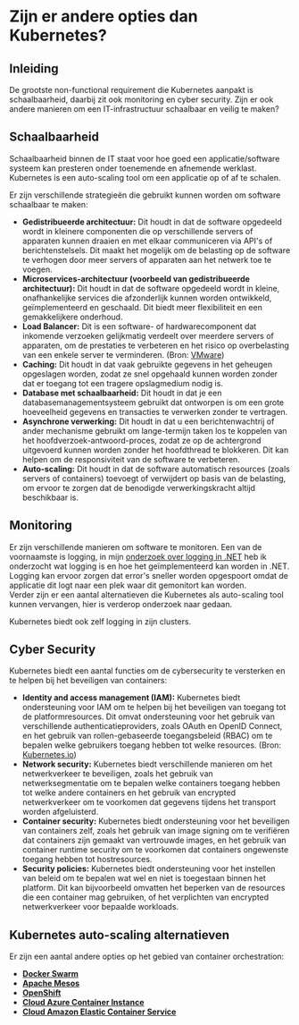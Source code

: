 # Zijn er andere opties dan Kubernetes?
## Inleiding
De grootste non-functional requirement die Kubernetes aanpakt is schaalbaarheid, daarbij zit ook monitoring en cyber security. Zijn er ook andere manieren om een IT-infrastructuur schaalbaar en veilig te maken?

## Schaalbaarheid
Schaalbaarheid binnen de IT staat voor hoe goed een applicatie/software systeem kan presteren onder toenemende en afnemende werklast. Kubernetes is een auto-scaling tool om een applicatie op of af te schalen.
  
Er zijn verschillende strategieën die gebruikt kunnen worden om software schaalbaar te maken:

- **Gedistribueerde architectuur:** Dit houdt in dat de software opgedeeld wordt in kleinere componenten die op verschillende servers of apparaten kunnen draaien en met elkaar communiceren via API's of berichtenstelsels. Dit maakt het mogelijk om de belasting op de software te verhogen door meer servers of apparaten aan het netwerk toe te voegen.
- **Microservices-architectuur (voorbeeld van gedistribueerde architectuur):** Dit houdt in dat de software opgedeeld wordt in kleine, onafhankelijke services die afzonderlijk kunnen worden ontwikkeld, geïmplementeerd en geschaald. Dit biedt meer flexibiliteit en een gemakkelijkere onderhoud.
- **Load Balancer:** Dit is een software- of hardwarecomponent dat inkomende verzoeken gelijkmatig verdeelt over meerdere servers of apparaten, om de prestaties te verbeteren en het risico op overbelasting van een enkele server te verminderen. (Bron: [VMware](https://www.vmware.com/topics/glossary/content/software-load-balancing.html))
- **Caching:** Dit houdt in dat vaak gebruikte gegevens in het geheugen opgeslagen worden, zodat ze snel opgehaald kunnen worden zonder dat er toegang tot een tragere opslagmedium nodig is.
- **Database met schaalbaarheid:** Dit houdt in dat je een databasemanagementsysteem gebruikt dat ontworpen is om een grote hoeveelheid gegevens en transacties te verwerken zonder te vertragen.
- **Asynchrone verwerking:** Dit houdt in dat u een berichtenwachtrij of ander mechanisme gebruikt om lange-termijn taken los te koppelen van het hoofdverzoek-antwoord-proces, zodat ze op de achtergrond uitgevoerd kunnen worden zonder het hoofdthread te blokkeren. Dit kan helpen om de responsiviteit van de software te verbeteren.
- **Auto-scaling:** Dit houdt in dat de software automatisch resources (zoals servers of containers) toevoegt of verwijdert op basis van de belasting, om ervoor te zorgen dat de benodigde verwerkingskracht altijd beschikbaar is.

## Monitoring
Er zijn verschillende manieren om software te monitoren. Een van de voornaamste is logging, in mijn [onderzoek over logging in .NET](https://github.com/BrucevandeVen/Logging) heb ik onderzocht wat logging is en hoe het geïmplementeerd kan worden in .NET.  
Logging kan ervoor zorgen dat error's sneller worden opgespoort omdat de applicatie dit logt naar een plek waar dit gemonitort kan worden.  
Verder zijn er een aantal alternatieven die Kubernetes als auto-scaling tool kunnen vervangen, hier is verderop onderzoek naar gedaan.  
  
Kubernetes biedt ook zelf logging in zijn clusters.

## Cyber Security
Kubernetes biedt een aantal functies om de cybersecurity te versterken en te helpen bij het beveiligen van containers:  
- **Identity and access management (IAM):** Kubernetes biedt ondersteuning voor IAM om te helpen bij het beveiligen van toegang tot de platformresources. Dit omvat ondersteuning voor het gebruik van verschillende authenticatieproviders, zoals OAuth en OpenID Connect, en het gebruik van rollen-gebaseerde toegangsbeleid (RBAC) om te bepalen welke gebruikers toegang hebben tot welke resources. (Bron: [Kubernetes.io](https://kubernetes.io/docs/concepts/security/overview/))
- **Network security:** Kubernetes biedt verschillende manieren om het netwerkverkeer te beveiligen, zoals het gebruik van netwerksegmentatie om te bepalen welke containers toegang hebben tot welke andere containers en het gebruik van encrypted netwerkverkeer om te voorkomen dat gegevens tijdens het transport worden afgeluisterd.
- **Container security:** Kubernetes biedt ondersteuning voor het beveiligen van containers zelf, zoals het gebruik van image signing om te verifiëren dat containers zijn gemaakt van vertrouwde images, en het gebruik van container runtime security om te voorkomen dat containers ongewenste toegang hebben tot hostresources.
- **Security policies:** Kubernetes biedt ondersteuning voor het instellen van beleid om te bepalen wat wel en niet is toegestaan binnen het platform. Dit kan bijvoorbeeld omvatten het beperken van de resources die een container mag gebruiken, of het verplichten van encrypted netwerkverkeer voor bepaalde workloads.

## Kubernetes auto-scaling alternatieven
Er zijn een aantal andere opties op het gebied van container orchestration:  
- **[Docker Swarm](https://docs.docker.com/engine/swarm/)**
- **[Apache Mesos](https://mesos.apache.org/getting-started/)**
- **[OpenShift](https://www.redhat.com/en/technologies/cloud-computing/openshift)**
- **[Cloud Azure Container Instance](https://azure.microsoft.com/nl-nl/products/container-instances/?&ef_id=CjwKCAiAkfucBhBBEiwAFjbkryou84jWcGN6thWolgsBLbe9m5bk5FW0ZFGuFnIoGIBwrNC7NQDKxxoCEOQQAvD_BwE:G:s&OCID=AIDcmmy4pl1olr_SEM_CjwKCAiAkfucBhBBEiwAFjbkryou84jWcGN6thWolgsBLbe9m5bk5FW0ZFGuFnIoGIBwrNC7NQDKxxoCEOQQAvD_BwE:G:s&gclid=CjwKCAiAkfucBhBBEiwAFjbkryou84jWcGN6thWolgsBLbe9m5bk5FW0ZFGuFnIoGIBwrNC7NQDKxxoCEOQQAvD_BwE)**
- **[Cloud Amazon Elastic Container Service](https://aws.amazon.com/ecs/)**
